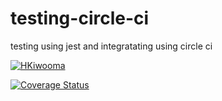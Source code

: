 # testing-circle-ci
testing using jest and  integratating using circle ci

[![HKiwooma](https://circleci.com/gh/HKiwooma/testing-circle-ci.svg?style=svg)](https://circleci.com/gh/HKiwooma/testing-circle-ci)

[![Coverage Status](https://coveralls.io/repos/github/HKiwooma/testing-circle-ci/badge.svg?branch=master)](https://coveralls.io/github/HKiwooma/testing-circle-ci?branch=master)

    